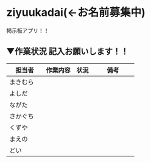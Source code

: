 # ziyuukadai(←お名前募集中)
掲示板アプリ！！

## ▼作業状況 記入お願いします！！
| 担当者 | 作業内容 |状況|備考|
----|----|----|----|
| まきむら　|    |    |　　　　　　 |
| よしだ |    |    |　　　　　　 |
| ながた |    |    |　　　　　　 |
| さかぐち |    |    |　　　　　　 |
| くずや |    |    |　　　　　　 |
| まえの |    |    |　　　　　　 |
| どい |    |    |　　　　　　 |
